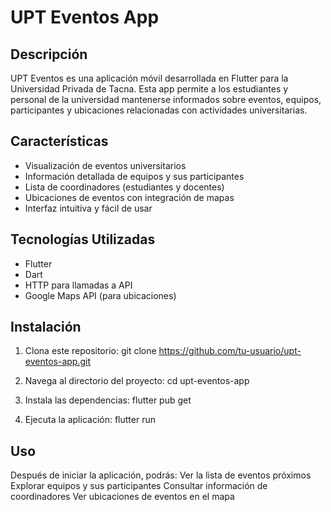 # UPT Eventos App

## Descripción
UPT Eventos es una aplicación móvil desarrollada en Flutter para la Universidad Privada de Tacna. Esta app permite a los estudiantes y personal de la universidad mantenerse informados sobre eventos, equipos, participantes y ubicaciones relacionadas con actividades universitarias.

## Características
- Visualización de eventos universitarios
- Información detallada de equipos y sus participantes
- Lista de coordinadores (estudiantes y docentes)
- Ubicaciones de eventos con integración de mapas
- Interfaz intuitiva y fácil de usar

## Tecnologías Utilizadas
- Flutter
- Dart
- HTTP para llamadas a API
- Google Maps API (para ubicaciones)

## Instalación
1. Clona este repositorio:
git clone https://github.com/tu-usuario/upt-eventos-app.git

2. Navega al directorio del proyecto:
cd upt-eventos-app

3. Instala las dependencias:
flutter pub get

4. Ejecuta la aplicación:
flutter run

## Uso
Después de iniciar la aplicación, podrás:
Ver la lista de eventos próximos
Explorar equipos y sus participantes
Consultar información de coordinadores
Ver ubicaciones de eventos en el mapa
